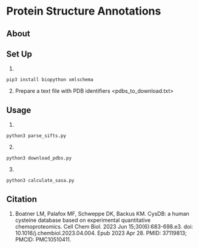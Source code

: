 # Protein Structure Annotations

## About

## Set Up
1. 
```
pip3 install biopython xmlschema
```
2. Prepare a text file with PDB identifiers <pdbs_to_download.txt>

## Usage
1. 
```
python3 parse_sifts.py
```
2. 
```
python3 download_pdbs.py
```
3. 
```
python3 calculate_sasa.py
```

## Citation
1. Boatner LM, Palafox MF, Schweppe DK, Backus KM. CysDB: a human cysteine database based on experimental quantitative chemoproteomics. Cell Chem Biol. 2023 Jun 15;30(6):683-698.e3. doi: 10.1016/j.chembiol.2023.04.004. Epub 2023 Apr 28. PMID: 37119813; PMCID: PMC10510411.